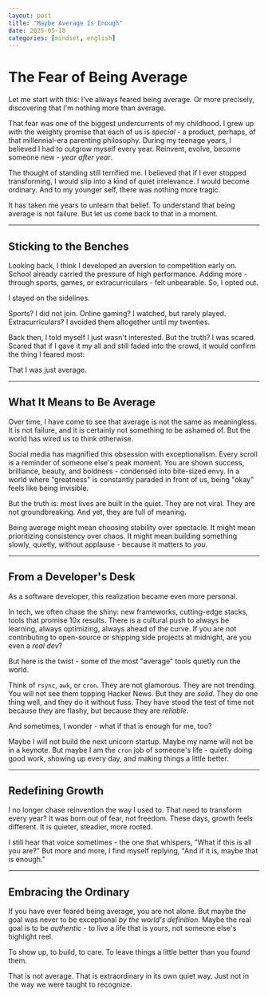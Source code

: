 ```yaml
---
layout: post
title: "Maybe Average Is Enough"
date: 2025-05-18
categories: [mindset, english]
---
```


# The Fear of Being Average

Let me start with this: I've always feared being average. Or more precisely, discovering that I'm nothing more than average.

That fear was one of the biggest undercurrents of my childhood. I grew up with the weighty promise that each of us is _special_ - a product, perhaps, of that millennial-era parenting philosophy. During my teenage years, I believed I had to outgrow myself every year. Reinvent, evolve, become someone new - _year after year_.

The thought of standing still terrified me. I believed that if I ever stopped transforming, I would slip into a kind of quiet irrelevance. I would become ordinary. And to my younger self, there was nothing more tragic.

It has taken me years to unlearn that belief. To understand that being average is not failure. But let us come back to that in a moment.

---

## Sticking to the Benches

Looking back, I think I developed an aversion to competition early on. School already carried the pressure of high performance. Adding more - through sports, games, or extracurriculars - felt unbearable. So, I opted out.

I stayed on the sidelines.

Sports? I did not join. Online gaming? I watched, but rarely played. Extracurriculars? I avoided them altogether until my twenties.

Back then, I told myself I just wasn't interested. But the truth? I was scared. Scared that if I gave it my all and still faded into the crowd, it would confirm the thing I feared most:

That I was just average.

---

## What It Means to Be Average

Over time, I have come to see that average is not the same as meaningless. It is not failure, and it is certainly not something to be ashamed of. But the world has wired us to think otherwise.

Social media has magnified this obsession with exceptionalism. Every scroll is a reminder of someone else's peak moment. You are shown success, brilliance, beauty, and boldness - condensed into bite-sized envy. In a world where "greatness" is constantly paraded in front of us, being "okay" feels like being invisible.

But the truth is: most lives are built in the quiet. They are not viral. They are not groundbreaking. And yet, they are full of meaning.

Being average might mean choosing stability over spectacle. It might mean prioritizing consistency over chaos. It might mean building something slowly, quietly, without applause - because it matters to _you_.

---

## From a Developer's Desk

As a software developer, this realization became even more personal.

In tech, we often chase the shiny: new frameworks, cutting-edge stacks, tools that promise 10x results. There is a cultural push to always be learning, always optimizing, always ahead of the curve. If you are not contributing to open-source or shipping side projects at midnight, are you even a _real dev_?

But here is the twist - some of the most "average" tools quietly run the world.

Think of `rsync`, `awk`, or `cron`. They are not glamorous. They are not trending. You will not see them topping Hacker News. But they are _solid_. They do one thing well, and they do it without fuss. They have stood the test of time not because they are flashy, but because they are _reliable_.

And sometimes, I wonder - what if that is enough for me, too?

Maybe I will not build the next unicorn startup. Maybe my name will not be in a keynote. But maybe I am the `cron` job of someone's life - quietly doing good work, showing up every day, and making things a little better.

---

## Redefining Growth

I no longer chase reinvention the way I used to. That need to transform every year? It was born out of fear, not freedom. These days, growth feels different. It is quieter, steadier, more rooted.

I still hear that voice sometimes - the one that whispers, "What if this is all you are?" But more and more, I find myself replying, "And if it is, maybe that is enough."

---

## Embracing the Ordinary

If you have ever feared being average, you are not alone. But maybe the goal was never to be exceptional _by the world's definition_. Maybe the real goal is to be _authentic_ - to live a life that is yours, not someone else's highlight reel.

To show up, to build, to care. To leave things a little better than you found them.

That is not average. That is extraordinary in its own quiet way. Just not in the way we were taught to recognize.
